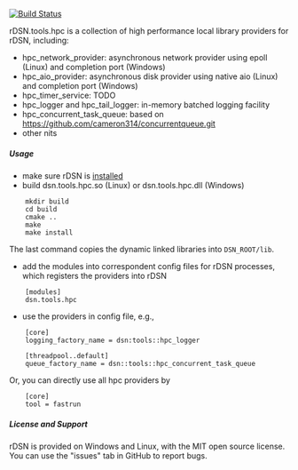 [![Build Status](https://travis-ci.org/imzhenyu/rDSN.tools.hpc.svg?branch=master)](https://travis-ci.org/imzhenyu/rDSN.tools.hpc)

rDSN.tools.hpc is a collection of high performance local library providers for rDSN, including:

* hpc_network_provider: asynchronous network provider using epoll (Linux) and completion port (Windows)
* hpc_aio_provider: asynchronous disk provider using native aio (Linux) and completion port (Windows)
* hpc_timer_service: TODO
* hpc_logger and hpc_tail_logger: in-memory batched logging facility
* hpc_concurrent_task_queue: based on https://github.com/cameron314/concurrentqueue.git
* other nits

##### Usage

* make sure rDSN is [installed](https://github.com/Microsoft/rDSN/wiki/Installation)
* build dsn.tools.hpc.so (Linux) or dsn.tools.hpc.dll (Windows)
```
    mkdir build
    cd build
    cmake ..
    make 
    make install 
```

  The last command copies the dynamic linked libraries into ```DSN_ROOT/lib```.

* add the modules into correspondent config files for rDSN processes, which registers the providers into rDSN

```
    [modules]
    dsn.tools.hpc 
```

* use the providers in config file, e.g.,  

```
    [core]
    logging_factory_name = dsn:tools::hpc_logger 

    [threadpool..default]
    queue_factory_name = dsn::tools::hpc_concurrent_task_queue
```

   Or, you can directly use all hpc providers by

```
    [core]
    tool = fastrun 
```     

##### License and Support

rDSN is provided on Windows and Linux, with the MIT open source license. You can use the "issues" tab in GitHub to report bugs.


